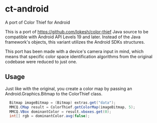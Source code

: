 # ct-android
A port of Color Thief for Android

This is a port of https://github.com/lokesh/color-thief Java source to be compatible with Android API Levels 19 and later. Instead of the Java framework's objects, this variant utilizes the Android SDKs structures.

This port has been made with a device's camera input in mind, which means that specific color space identification algorithms from the original codebase were reduced to just one.

## Usage

Just like with the original, you create a color map by passing an Android.Graphics.Bitmap to the ColorThief class.
```java
  Bitmap imageBitmap = (Bitmap) extras.get("data");
  MMCQ.CMap result = ColorThief.getColorMap(imageBitmap, 5);
  MMCQ.VBox dominantColor = result.vboxes.get(0);
  int[] rgb = dominantColor.avg(false);
```
